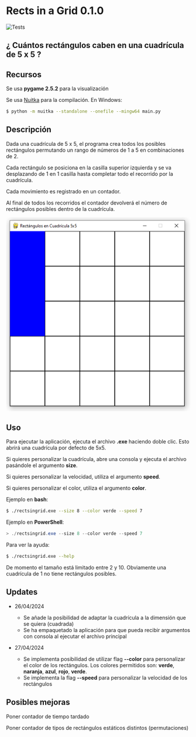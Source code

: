 # Rects in a Grid 0.1.0
![Tests](https://github.com/sertemo/DesafioAidTecSolutions/actions/workflows/tests.yml/badge.svg)

## ¿ Cuántos rectángulos caben en una cuadrícula de 5 x 5 ?

## Recursos
Se usa **pygame 2.5.2** para la visualización

Se usa [Nuitka](https://pypi.org/project/Nuitka/) para la compilación. En Windows:

```sh
$ python -m nuitka --standalone --onefile --mingw64 main.py
```

## Descripción
Dada una cuadrícula de 5 x 5, el programa crea todos los posibles rectángulos permutando un rango de números de 1 a 5 en combinaciones de 2.

Cada rectángulo se posiciona en la casilla superior izquierda y se va desplazando de 1 en 1 casilla hasta completar todo el recorrido por la cuadrícula.

Cada movimiento es registrado en un contador.

Al final de todos los recorridos el contador devolverá el número de rectángulos posibles dentro de la cuadrícula.

![alt text](images/image-1.png)

## Uso
Para ejecutar la aplicación, ejecuta el archivo **.exe** haciendo doble clic. Esto abrirá una cuadrícula por defecto de 5x5.

Si quieres personalizar la cuadrícula, abre una consola y ejecuta el archivo pasándole el argumento **size**.

Si quieres personalizar la velocidad, utiliza el argumento **speed**.

Si quieres personalizar el color, utiliza el argumento **color**.

Ejemplo en **bash**:

```bash
$ ./rectsingrid.exe --size 8 --color verde --speed 7
```

Ejemplo en **PowerShell**:

```powershell
> ./rectsingrid.exe --size 8 --color verde --speed 7
```

Para ver la ayuda:
```bash
$ ./rectsingrid.exe --help
```

De momento el tamaño está limitado entre 2 y 10. Obviamente una cuadrícula de 1 no tiene rectángulos posibles.

## Updates
- 26/04/2024
    - Se añade la posibilidad de adaptar la cuadrícula a la dimensión que se quiera (cuadrada)
    - Se ha empaquetado la aplicación para que pueda recibir argumentos con consola al ejecutar el archivo principal

- 27/04/2024
    - Se implementa posibilidad de utilizar flag **--color** para personalizar el color de los rectángulos. Los colores permitidos son: **verde**, **naranja**, **azul**, **rojo**, **verde**.
    - Se implementa la flag **--speed** para personalizar la velocidad de los rectángulos

## Posibles mejoras
Poner contador de tiempo tardado

Poner contador de tipos de rectángulos estáticos distintos (permutaciones)